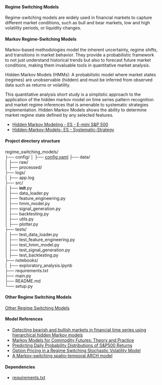 #### Regime Switching Models

Regime-switching models are widely used in financial markets to capture different market conditions, such as bull and bear markets, low and high volatility periods, or liquidity changes.

#### Markov Regime-Switching Models
Markov-based methodologies model the inherent uncertainty, regime shifts, and transitions in market behavior. They provide a probabilistic framework to not just understand historical trends but also to forecast future market conditions, making them invaluable tools in quantitative market analysis.


Hidden Markov Models (HMMs): A probabilistic model where market states (regimes) are unobservable (hidden) and must be inferred from observed data such as returns or volatility.

This quantitative analysis short study is a simplistic approach to the application of the hidden markov model on time series pattern recognition and market regime inferences that is amenable to systematic strategies implementation. Hidden Markov Models shows the ability to determine market regime state defined by any selected features.

  - [Hidden Markov Modeling - ES - E-mini S&P 500](https://github.com/manuelmusngi/regime_switching_models/blob/main/src/1-Hidden-Markov-Modeling-%20ES%20-%20E-mini%20S%26P%20500.ipynb)
  - [Hidden-Markov-Models- ES - Systematic-Strategy](https://github.com/manuelmusngi/regime_switching_models/blob/main/src/2-Hidden-Markov-Models-%20ES%20-%20Systematic-Strategy.ipynb)

#### Project directory structure  

regime_switching_models/\
├── config/
│   ├── [config.yaml](https://github.com/manuelmusngi/regime_switching_models/blob/main/config/config.yaml)
├── data/\
│   ├── raw/                  
│   ├── processed/            
├── logs/\
│   ├── app.log               
├── src/\
│   ├── __init__.py          
│   ├── data_loader.py        
│   ├── feature_engineering.py  
│   ├── hmm_model.py          
│   ├── signal_generation.py  
│   ├── backtesting.py        
│   ├── utils.py              
│   ├── plotter.py            
├── tests/\
│   ├── test_data_loader.py  
│   ├── test_feature_engineering.py  
│   ├── test_hmm_model.py     
│   ├── test_signal_generation.py  
│   ├── test_backtesting.py   
├── notebooks/\
│   ├── exploratory_analysis.ipynb  
├── requirements.txt          
├── main.py                   
├── README.md                 
└── setup.py                  

#### Other Regime Switching Models

[Other Regime Switching Models](https://github.com/manuelmusngi/regime_switching_models/blob/main/Other%20Regime%20Switching%20Models)

#### Model References
  - [Detecting bearish and bullish markets in financial time series using hierarchical hidden Markov models](https://github.com/manuelmusngi/regime_switching_models/blob/main/2007.14874v1.pdf)
  - [Markov Models for Commodity Futures: Theory and Practice](https://github.com/manuelmusngi/regime_switching_models/blob/main/ssrn-1138782.pdf)
  - [Predicting Daily Probability Distributions of S&P500 Returns](https://papers.ssrn.com/sol3/papers.cfm?abstract_id=1288468)
  - [Option Pricing in a Regime Switching Stochastic Volatility Model](https://arxiv.org/abs/1707.01237)
  - [A Markov-switching spatio-temporal ARCH model](https://arxiv.org/abs/2310.02630)

#### Dependencies
  - [requirements.txt](https://github.com/manuelmusngi/hidden-markov-modeling/blob/main/requirements.txt)
  
  
